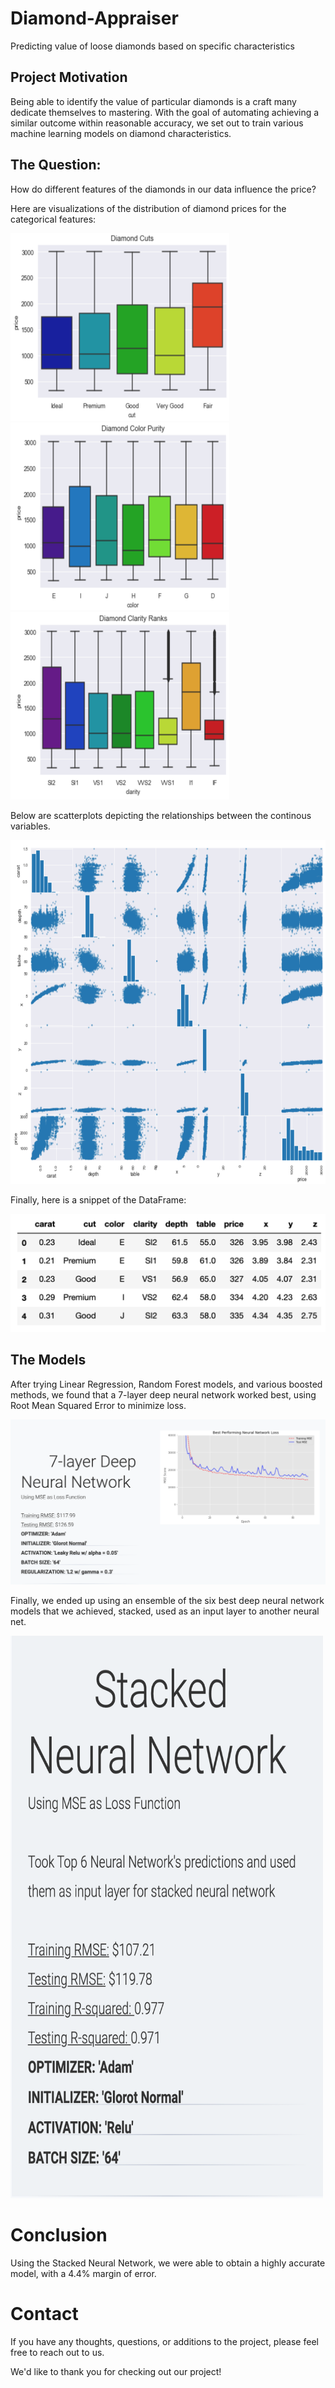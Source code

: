 # Diamond-Appraiser

Predicting value of loose diamonds based on specific characteristics


## Project Motivation

Being able to identify the value of particular diamonds is a craft many dedicate themselves to mastering. With the goal of automating achieving a similar outcome within reasonable accuracy, we set out to train various machine learning models on diamond characteristics.


## The Question: 

How do different features of the diamonds in our data influence the price?

Here are visualizations of the distribution of diamond prices for the categorical features:

<img src="https://github.com/reubenkavalov/Diamond-Appraiser/blob/master/img/cuts.png" width="350" height="300">
<img src="https://github.com/reubenkavalov/Diamond-Appraiser/blob/master/img/color.png" width="350" height="300">
<img src="https://github.com/reubenkavalov/Diamond-Appraiser/blob/master/img/clarity.png" width="350" height="300">

Below are scatterplots depicting the relationships between the continous variables.

<img src="https://github.com/reubenkavalov/Diamond-Appraiser/blob/master/img/scatter.png" width="650" height="550">

Finally, here is a snippet of the DataFrame:

![DataFrame](img/dataframe.png)

## The Models

After trying Linear Regression, Random Forest models, and various boosted methods, we found that a 7-layer deep neural network worked best, using Root Mean Squared Error to minimize loss. 

![7-Layer Deep Neural Network](img/7layernn.png)

Finally, we ended up using an ensemble of the six best deep neural network models that we achieved, stacked, used as an input layer to another neural net.

<img src="https://github.com/reubenkavalov/Diamond-Appraiser/blob/master/img/stackednn.png" width="500" height="900">


# Conclusion

Using the Stacked Neural Network, we were able to obtain a highly accurate model, with a 4.4% margin of error.


# Contact

If you have any thoughts, questions, or additions to the project, please feel free to reach out to us. 

We'd like to thank you for checking out our project!

